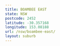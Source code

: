 ```yaml
---
title: BOAMBEE EAST
state: NSW
postcode: 2452
latitude: -30.357168
longitude: 153.08188
url: /nsw/boambee-east/
layout: suburb
---
```

